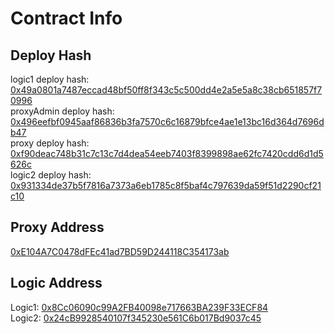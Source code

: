 # Contract Info
## Deploy Hash
logic1 deploy hash: [0x49a0801a7487eccad48bf50ff8f343c5c500dd4e2a5e5a8c38cb651857f70996](https://testnet.bscscan.com/tx/0x49a0801a7487eccad48bf50ff8f343c5c500dd4e2a5e5a8c38cb651857f70996)  
proxyAdmin deploy hash: [0x496eefbf0945aaf86836b3fa7570c6c16879bfce4ae1e13bc16d364d7696db47](https://testnet.bscscan.com/tx/0x496eefbf0945aaf86836b3fa7570c6c16879bfce4ae1e13bc16d364d7696db47)  
proxy deploy hash: [0xf90deac748b31c7c13c7d4dea54eeb7403f8399898ae62fc7420cdd6d1d5626c](https://testnet.bscscan.com/tx/0xf90deac748b31c7c13c7d4dea54eeb7403f8399898ae62fc7420cdd6d1d5626c)  
logic2 deploy hash: [0x931334de37b5f7816a7373a6eb1785c8f5baf4c797639da59f51d2290cf21c10](https://testnet.bscscan.com/tx/0x931334de37b5f7816a7373a6eb1785c8f5baf4c797639da59f51d2290cf21c10)  

## Proxy Address
[0xE104A7C0478dFEc41ad7BD59D244118C354173ab](https://testnet.bscscan.com/address/0xE104A7C0478dFEc41ad7BD59D244118C354173ab)

## Logic Address
Logic1: [0x8Cc06090c99A2FB40098e717663BA239F33ECF84](https://testnet.bscscan.com/address/0x8Cc06090c99A2FB40098e717663BA239F33ECF84)  
Logic2: [0x24cB9928540107f345230e561C6b017Bd9037c45](https://testnet.bscscan.com/address/0x24cB9928540107f345230e561C6b017Bd9037c45)